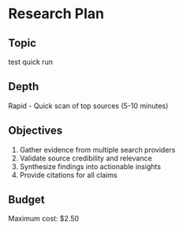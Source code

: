 # Research Plan

## Topic
test quick run

## Depth
Rapid - Quick scan of top sources (5-10 minutes)

## Objectives
1. Gather evidence from multiple search providers
2. Validate source credibility and relevance
3. Synthesize findings into actionable insights
4. Provide citations for all claims

## Budget
Maximum cost: $2.50
